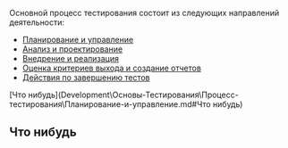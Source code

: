 Основной процесс тестирования состоит из следующих направлений деятельности:

- [Планирование и управление](https://github.com/Alarnet/Development/blob/9dc739ff49eae26d457fd49280ade54ec5d7fd04/%D0%9E%D1%81%D0%BD%D0%BE%D0%B2%D1%8B%20%D0%A2%D0%B5%D1%81%D1%82%D0%B8%D1%80%D0%BE%D0%B2%D0%B0%D0%BD%D0%B8%D1%8F/%D0%9F%D1%80%D0%BE%D1%86%D0%B5%D1%81%D1%81%20%D1%82%D0%B5%D1%81%D1%82%D0%B8%D1%80%D0%BE%D0%B2%D0%B0%D0%BD%D0%B8%D1%8F/%D0%9F%D0%BB%D0%B0%D0%BD%D0%B8%D1%80%D0%BE%D0%B2%D0%B0%D0%BD%D0%B8%D0%B5%20%D0%B8%20%D1%83%D0%BF%D1%80%D0%B0%D0%B2%D0%BB%D0%B5%D0%BD%D0%B8%D0%B5.md)
- [Анализ и проектирование](https://github.com/Alarnet/Development/blob/2fc0a985a518c1114afaf96cd1dae9f58d1c1bf3/%D0%9E%D1%81%D0%BD%D0%BE%D0%B2%D1%8B%20%D0%A2%D0%B5%D1%81%D1%82%D0%B8%D1%80%D0%BE%D0%B2%D0%B0%D0%BD%D0%B8%D1%8F/%D0%9F%D1%80%D0%BE%D1%86%D0%B5%D1%81%D1%81%20%D1%82%D0%B5%D1%81%D1%82%D0%B8%D1%80%D0%BE%D0%B2%D0%B0%D0%BD%D0%B8%D1%8F/%D0%90%D0%BD%D0%B0%D0%BB%D0%B8%D0%B7%20%D0%B8%20%D0%BF%D1%80%D0%BE%D1%8D%D0%BA%D1%82%D0%B8%D1%80%D0%BE%D0%B2%D0%B0%D0%BD%D0%B8%D0%B5)
- [Внедрение и реализация](https://github.com/Alarnet/Development/blob/2fc0a985a518c1114afaf96cd1dae9f58d1c1bf3/%D0%9E%D1%81%D0%BD%D0%BE%D0%B2%D1%8B%20%D0%A2%D0%B5%D1%81%D1%82%D0%B8%D1%80%D0%BE%D0%B2%D0%B0%D0%BD%D0%B8%D1%8F/%D0%9F%D1%80%D0%BE%D1%86%D0%B5%D1%81%D1%81%20%D1%82%D0%B5%D1%81%D1%82%D0%B8%D1%80%D0%BE%D0%B2%D0%B0%D0%BD%D0%B8%D1%8F/%D0%A0%D0%B5%D0%B0%D0%BB%D0%B8%D0%B7%D0%B0%D1%86%D0%B8%D1%8F%20%D0%B8%20%D0%B2%D1%8B%D0%BF%D0%BE%D0%BB%D0%BD%D0%B5%D0%BD%D0%B8%D0%B5%20%D1%82%D0%B5%D1%81%D1%82%D0%BE%D0%B2)
- [Оценка критериев выхода и создание отчетов](https://github.com/Alarnet/Development/blob/2fc0a985a518c1114afaf96cd1dae9f58d1c1bf3/%D0%9E%D1%81%D0%BD%D0%BE%D0%B2%D1%8B%20%D0%A2%D0%B5%D1%81%D1%82%D0%B8%D1%80%D0%BE%D0%B2%D0%B0%D0%BD%D0%B8%D1%8F/%D0%9F%D1%80%D0%BE%D1%86%D0%B5%D1%81%D1%81%20%D1%82%D0%B5%D1%81%D1%82%D0%B8%D1%80%D0%BE%D0%B2%D0%B0%D0%BD%D0%B8%D1%8F/%D0%9E%D1%86%D0%B5%D0%BD%D0%BA%D0%B0%20%D0%BA%D1%80%D0%B8%D1%82%D0%B5%D1%80%D0%B8%D0%B5%D0%B2%20%D0%B2%D1%8B%D1%85%D0%BE%D0%B4%D0%B0%20%D0%B8%20%D0%BE%D1%82%D1%87%D0%B5%D1%82%D0%BD%D0%BE%D1%81%D1%82%D1%8C)
- [Действия по завершению тестов](https://github.com/Alarnet/Development/blob/2fc0a985a518c1114afaf96cd1dae9f58d1c1bf3/%D0%9E%D1%81%D0%BD%D0%BE%D0%B2%D1%8B%20%D0%A2%D0%B5%D1%81%D1%82%D0%B8%D1%80%D0%BE%D0%B2%D0%B0%D0%BD%D0%B8%D1%8F/%D0%9F%D1%80%D0%BE%D1%86%D0%B5%D1%81%D1%81%20%D1%82%D0%B5%D1%81%D1%82%D0%B8%D1%80%D0%BE%D0%B2%D0%B0%D0%BD%D0%B8%D1%8F/%D0%94%D0%B5%D0%B9%D1%81%D1%82%D0%B2%D0%B8%D1%8F%20%D0%BF%D0%BE%20%D0%B7%D0%B0%D0%B2%D0%B5%D1%80%D1%88%D0%B5%D0%BD%D0%B8%D1%8E%20%D1%82%D0%B5%D1%81%D1%82%D0%B8%D1%80%D0%BE%D0%B2%D0%B0%D0%BD%D0%B8%D1%8F)

[Что нибудь](Development\Основы-Тестирования\Процесс-тестирования\Планирование-и-управление.md#Что нибудь)

## Что нибудь
